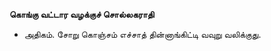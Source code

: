**கொங்கு வட்டார வழக்குச் சொல்லகராதி**
- அதிகம். சோறு கொஞ்சம் எச்சாத் தின்னாங்கிட்டி வவுறு வலிக்குது.


